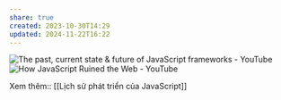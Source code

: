 ```yaml
---
share: true
created: 2023-10-30T14:29
updated: 2024-11-22T16:22
---
```

![The past, current state & future of JavaScript frameworks - YouTube](https://youtu.be/5EsLj3JOdE0?si=ydCqkWbLypknVQW8)
![How JavaScript Ruined the Web - YouTube](https://www.youtube.com/watch?v=gU-8U7Z-E64)

Xem thêm:: [[Lịch sử phát triển của JavaScript]]